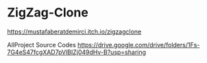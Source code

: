 # ZigZag-Clone


https://mustafaberatdemirci.itch.io/zigzagclone


AllProject Source Codes
https://drive.google.com/drive/folders/1Fs-7G4eS47fcgXAD7pVlBIZj049dHv-B?usp=sharing
